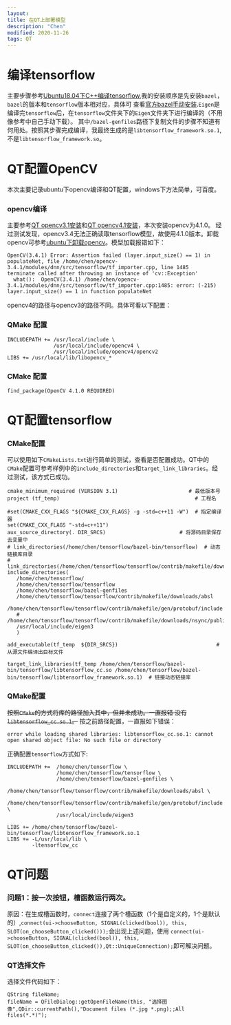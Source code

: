 ```yaml
---
layout:
title: 在QT上部署模型
description: "Chen"
modified: 2020-11-26
tags: QT
---   
```

# 编译tensorflow  
主要步骤参考[Ubuntu18.04下C++编译tensorflow](https://blog.csdn.net/qq_29462849/article/details/84986592),我的安装顺序是先安装`bazel`，`bazel`的版本和`tensorflow`版本相对应，具体可
查看[官方bazel手动安装](https://tensorflow.google.cn/install/source?hl=zh-cn#install_bazel).`Eigen`是编译完`tensorflow`后，在`tensorflow`文件夹下的`Eigen`文件夹下进行编译的（不用像参考中自己手动下载）。
其中`/bazel-genfiles`路径下复制文件的步骤不知道有何用处。按照其步骤完成编译，我最终生成的是`libtensorflow_framework.so.1`,不是`libtensorflow_framework.so`。
# QT配置OpenCV  
本次主要记录ubuntu下opencv编译和QT配置，windows下方法简单，可百度。  
### opencv编译  
主要参考[QT opencv3.1安装](https://blog.csdn.net/wanzhen4330/article/details/82622664)和[QT opencv4.1安装](https://blog.csdn.net/weixin_43793181/article/details/103108670)，本次安装opencv为4.1.0。
经过测试发现，opencv3.4无法正确读取tensorflow模型，故使用4.1.0版本。卸载opencv可参考[ubuntu下卸载opencv](https://blog.csdn.net/u012455577/article/details/88353920)。模型加载报错如下：  
```
OpenCV(3.4.1) Error: Assertion failed (layer.input_size() == 1) in populateNet, file /home/chen/opencv-3.4.1/modules/dnn/src/tensorflow/tf_importer.cpp, line 1485
terminate called after throwing an instance of 'cv::Exception'
  what():  OpenCV(3.4.1) /home/chen/opencv-3.4.1/modules/dnn/src/tensorflow/tf_importer.cpp:1485: error: (-215) layer.input_size() == 1 in function populateNet
```  
opencv4的路径与opencv3的路径不同。具体可看以下配置：
### QMake 配置  
```
INCLUDEPATH += /usr/local/include \
               /usr/local/include/opencv4 \
               /usr/local/include/opencv4/opencv2 
LIBS += /usr/local/lib/libopencv_* 
```
### CMake 配置  
```
find_package(OpenCV 4.1.0 REQUIRED)
```
# QT配置tensorflow  
### CMake配置  
可以使用如下`CMakeLists.txt`进行简单的测试，查看是否配置成功。QT中的`CMake`配置可参考样例中的`include_directories`和`target_link_libraries`。经过测试，该方式已成功。  
```
cmake_minimum_required (VERSION 3.1)                       # 最低版本号
project (tf_temp)                                            # 工程名
 
#set(CMAKE_CXX_FLAGS "${CMAKE_CXX_FLAGS} -g -std=c++11 -W")  # 指定编译器
set(CMAKE_CXX_FLAGS "-std=c++11")
aux_source_directory(. DIR_SRCS)                        # 将源码目录保存去变量中
# link_directories(/home/chen/tensorflow/bazel-bin/tensorflow)  # 动态链接库目录
# link_directories(/home/chen/tensorflow/tensorflow/contrib/makefile/downloads/nsync/builds/default.linux.c++11)
include_directories(                                        
   /home/chen/tensorflow/
   /home/chen/tensorflow/tensorflow
   /home/chen/tensorflow/bazel-genfiles
   /home/chen/tensorflow/tensorflow/contrib/makefile/downloads/absl
   /home/chen/tensorflow/tensorflow/contrib/makefile/gen/protobuf/include
   # /home/chen/tensorflow/tensorflow/contrib/makefile/downloads/nsync/public
   /usr/local/include/eigen3
   ) 

add_executable(tf_temp  ${DIR_SRCS})                                # 从源文件编译出目标文件

target_link_libraries(tf_temp /home/chen/tensorflow/bazel-bin/tensorflow/libtensorflow_cc.so /home/chen/tensorflow/bazel-bin/tensorflow/libtensorflow_framework.so.1)  # 链接动态链接库
```
### QMake配置  
~~按照`CMake`的方式将库的路径加入其中，但并未成功。一直报错 没有`libtensorflow_cc.so.1`。~~ 按之前路径配置，一直报如下错误：  
```
error while loading shared libraries: libtensorflow_cc.so.1: cannot open shared object file: No such file or directory
```
正确配置`tensorflow`方式如下:
```
INCLUDEPATH +=  /home/chen/tensorflow \
                /home/chen/tensorflow/tensorflow \
                /home/chen/tensorflow/bazel-genfiles \
                /home/chen/tensorflow/tensorflow/contrib/makefile/downloads/absl \
                /home/chen/tensorflow/tensorflow/contrib/makefile/gen/protobuf/include \
                /usr/local/include/eigen3

LIBS += /home/chen/tensorflow/bazel-bin/tensorflow/libtensorflow_framework.so.1
LIBS += -L/usr/local/lib \
        -ltensorflow_cc
```
# QT问题  
### 问题1：按一次按钮，槽函数运行两次。  
原因：在生成槽函数时，`connect`连接了两个槽函数（1个是自定义的，1个是默认的）,`connect(ui->chooseButton, SIGNAL(clicked(bool)), this, SLOT(on_chooseButton_clicked()));`会出现上述问题，使用
`connect(ui->chooseButton, SIGNAL(clicked(bool)), this, SLOT(on_chooseButton_clicked()),Qt::UniqueConnection);`即可解决问题。  

### QT选择文件  
选择文件代码如下：
```
QString fileName;
fileName = QFileDialog::getOpenFileName(this, "选择图像",QDir::currentPath(),"Document files (*.jpg *.png);;All files(*.*)");
```
